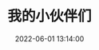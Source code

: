 ---
layout: links
title: 我的小伙伴们
date: 2022-06-01 13:14:00
keywords: 链接
description: 柯尔鸭的小伙伴们
comments: true
#links: /source/links.json
#random: false
links:
  - url: https://space.bilibili.com/188643463  #鲍鱼顺
    avatar: https://s2.loli.net/2022/06/02/xYRZa1nQciVh9vT.jpg
    name: demain
    blog: demain的哔哩哔哩
    desc: 永远期待遇见和未遇见
    color: '#98F898' # 代表色
    email: # 非必须
#  - url: https://space.bilibili.com/516685577  #占弘涛
#    avatar: https://s2.loli.net/2022/06/02/ClaZwRxS6TfgFsz.jpg
#    name: 红桃
#    blog: 红桃的哔哩哔哩
#    desc: 雨生百谷
#    color: 'FFFFCC' # 代表色
#    email: # 非必须
  - url: https://space.bilibili.com/1258685457  #叶英姿
    avatar: https://s2.loli.net/2022/06/02/Ga3XASuLnrjqwxO.jpg
    name: In the
    blog: In the的哔哩哔哩
    desc: 还没想好说什么呢
    color: '#CCFFCC' # 代表色
    email: # 非必须
  - url: https://space.bilibili.com/425570385  #黄展乐
    avatar: https://s2.loli.net/2022/06/02/9j3FykfEgRp2B1Q.jpg
    name: 手机带不动奖学金
    blog: 手机带不动奖学金的哔哩哔哩
    desc: 还没想好说什么呢
    color: '#FFFFCC' # 代表色
    email: # 非必须
#  - url: https://space.bilibili.com/1258685457  #叶英姿
#    avatar: https://s2.loli.net/2022/06/02/Ga3XASuLnrjqwxO.jpg
#    name: In the
#    blog: In the的哔哩哔哩
#    desc: 还没想好说什么呢
#    color: 'CCFFCC' # 代表色
#    email: # 非必须
  - url: https://space.bilibili.com/454681109  #刘涛
    avatar: https://s2.loli.net/2022/06/02/1qHQvKuS3aBzVRI.jpg
    name: Ls忿
    blog: Ls忿的哔哩哔哩
    desc: 还没想好说什么呢
    color: '#20B2AA' # 代表色
    email: # 非必须
  - url: https://space.bilibili.com/285947059  #孙钇天
    avatar: https://s2.loli.net/2022/06/02/JzZi1NXRpY6AWhH.jpg
    name: 拉菲鸭
    blog: 拉菲鸭的哔哩哔哩
    desc: 还没想好说什么呢
    color: '#87CEFA' # 代表色
    email: # 非必须
  - url: https://space.bilibili.com/285870200  #徐建奇
    avatar: https://s2.loli.net/2022/06/02/GkzgweMKEu8JUnS.jpg
    name: Muly
    blog: Muly的哔哩哔哩
    desc: 想和伊雷娜贴贴
    color: '#FFCCCC' # 代表色
    email: # 非必须
  - url: https://space.bilibili.com/487559232  #吴剑波
    avatar: https://s2.loli.net/2022/06/02/i4tJe2frzolmY5W.jpg
    name: 枫
    blog: 枫的哔哩哔哩
    desc: 像风一样
    color: '#000000' # 代表色
    email: # 非必须
  - url: https://space.bilibili.com/516685577  #占弘涛
    avatar: https://s2.loli.net/2022/06/02/ClaZwRxS6TfgFsz.jpg
    name: 红桃
    blog: 红桃的哔哩哔哩
    desc: 雨生百谷
    color: '#F5F5F5' # 代表色
    email: # 非必须
  - url: https://space.bilibili.com/167371454  #占弘涛同学
    avatar: https://s2.loli.net/2022/06/03/NXSkzsOyUBKiIPW.jpg
    name: 非酋
    blog: 非酋的哔哩哔哩
    desc: 间接性踌躇满志，持续性混吃等死
    color: '#A9A9A9' # 代表色
    email: # 非必须

placeholder: 还没想好说些什么 # 默认对友链的描述
tip: 友链加载中～如失败请刷新重试～
---